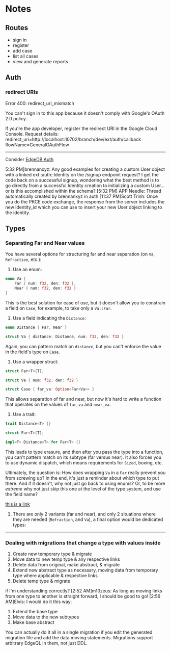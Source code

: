 # Notes

## Routes

- sign in
- register
- add case
- list all cases
- view and generate reports

## Auth

### redirect URIs

Error 400: redirect_uri_mismatch

You can't sign in to this app because it doesn't comply with Google's OAuth 2.0 policy.

If you're the app developer, register the redirect URI in the Google Cloud Console.
Request details: redirect_uri=http://localhost:10702/branch/dev/ext/auth/callback flowName=GeneralOAuthFlow

---

Consider [EdgeDB Auth](https://docs.edgedb.com/guides/auth)

5:32 PM]brennanxyz: Any good examples for creating a custom User object with a linked ext::auth::Identity on the /signup endpoint request? I get the code back on a successful signup, wondering what the best method is to go directly from a successful Identity creation to initializing a custom User... or is this accomplished within the schema?
[5:32 PM]
APP
Needle: Thread automatically created by brennanxyz in ⁠auth
[11:37 PM]Scott Trinh: Once you do the PKCE code exchange, the response from the server includes the new identity_id which you can use to insert your new User object linking to the identity.

## Types

### Separating Far and Near values

You have several options for structuring far and near separation (on `Va`, `Refraction`, etc.):

1. Use an enum:

```rust
enum Va {
    Far { num: f32, den: f32 },
    Near { num: f32, den: f32 }
}
```

This is the best solution for ease of use, but it doesn't allow you to constrain a field on `Case`, for example, to take only a `Va::Far`.

1. Use a field indicating the `Distance`:

```rust
enum Distance { Far, Near }

struct Va { distance: Distance, num: f32, den: f32 }
```

Again, you can pattern match on `distance`, but you can't enforce the value in the field's type on `Case`.

1. Use a wrapper struct:

```rust
struct Far<T>(T);

struct Va { num: f32, den: f32 }

struct Case { far_va: Option<Far<Va>> }
```

This allows separation of far and near, but now it's hard to write a function that operates on the values of `far_va` and `near_va`.

1. Use a trait:

```rust
trait Distance<T> {}

struct Far<T>(T);

impl<T> Distance<T> for Far<T> {}
```

This leads to type erasure, and then after you pass the type into a function, you can't pattern match on its subtype (far versus near).
It also forces you to use dynamic dispatch, which means requirements for `Sized`, boxing, etc.

Ultimately, the question is: How does wrapping `Va` in a `Far` really prevent you from screwing up? In the end, it's just a reminder about which type to put there.
And if it doesn't, why not just go back to using enums?
Or, to be more _extreme_ why not just skip this one at the level of the type system, and use the field name?

[this is a link](http://test.com)

1. There are only 2 variants (far and near), and only 2 situations where they are needed (`Refraction`, and `Va`), a final option would be dedicated types:

---

### Dealing with migrations that change a type with values inside

1. Create new temporary type & migrate
2. Move data to new temp type & any respective links
3. Delete data from original, make abstract, & migrate
4. Extend new abstract type as necessary, moving data from temporary type where applicable & respective links
5. Delete temp type & migrate

if I'm understanding correctly?
[2:52 AM]m10zeus: As long as moving links from one type to another is straight forward, I should be good to go!
[2:56 AM]Elvis: I would do it this way:

1. Extend the base type
2. Move data to the new subtypes
3. Make base abstract

You can actually do it all in a single migration if you edit the generated migration file and add the data moving statements. Migrations support arbitrary EdgeQL in them, not just DDL.
